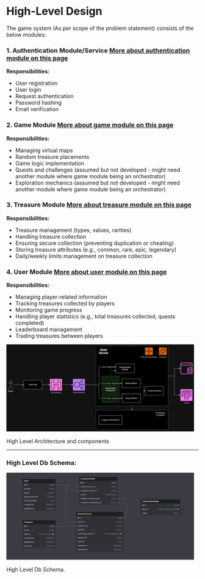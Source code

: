 # High-Level Design

The game system (As per scope of the problem statement) consists of the below modules:

### 1. Authentication Module/Service [More about authentication module on this page](authentication-module.md)

**Responsibilities:**

- User registration
- User login
- Request authentication
- Password hashing
- Email verification

### 2. Game Module [More about game module on this page](game-module.md)

**Responsibilities:**

- Managing virtual maps
- Random treasure placements
- Game logic implementation
- Quests and challenges (assumed but not developed - might need another module where game module being an orchestrator)
- Exploration mechanics (assumed but not developed - might need another module where game module being an orchestrator)

### 3. Treasure Module [More about treasure module on this page](treasure-module.md)

**Responsibilities:**

- Treasure management (types, values, rarities)
- Handling treasure collection
- Ensuring secure collection (preventing duplication or cheating)
- Storing treasure attributes (e.g., common, rare, epic, legendary)
- Daily/weekly limits management on treasure collection

### 4. User Module [More about user module on this page](user-module.md)

**Responsibilities:**

- Managing player-related information
- Tracking treasures collected by players
- Monitoring game progress
- Handling player statistics (e.g., total treasures collected, quests completed)
- Leaderboard management
- Trading treasures between players

<img src="High Level Architecture.drawio.png" width="492" height="228" alt="High Level Architecture and components">

High Level Architecture and components

---

### High Level Db Schema:
<img src="images/Db Schema.png" width="492" height="228" alt="Db Schema">

High Level Db Schema.